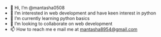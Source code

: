 - 👋 Hi, I’m @mantasha0508
- 👀 I’m interested in web development and have keen interest in python
- 🌱 I’m currently learning python basics 
- 💞️ I’m looking to collaborate on web development 
- 📫 How to reach me e mail me at mantasha8954@gmail.com

<!---
mantasha0508/mantasha0508 is a ✨ special ✨ repository because its `README.md` (this file) appears on your GitHub profile.
You can click the Preview link to take a look at your changes.
--->
